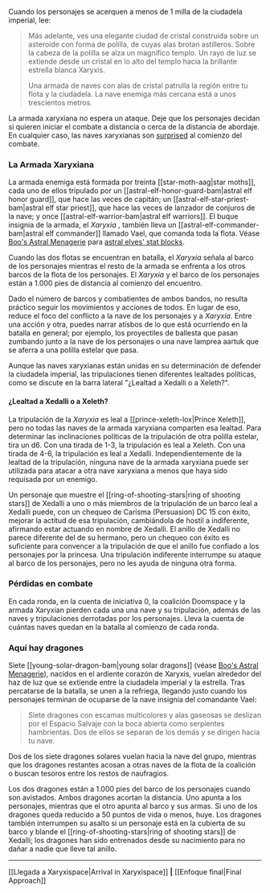 Cuando los personajes se acerquen a menos de 1 milla de la ciudadela imperial, lee:  

> Más adelante, ves una elegante ciudad de cristal construida sobre un asteroide con forma de polilla, de cuyas alas brotan astilleros. Sobre la cabeza de la polilla se alza un magnífico templo. Un rayo de luz se extiende desde un cristal en lo alto del templo hacia la brillante estrella blanca Xaryxis.
> 
> Una armada de naves con alas de cristal patrulla la región entre tu flota y la ciudadela. La nave enemiga más cercana está a unos trescientos metros.

La armada xaryxiana no espera un ataque. Deje que los personajes decidan si quieren iniciar el combate a distancia o cerca de la distancia de abordaje. En cualquier caso, las naves xaryxianas son [surprised](https://5etools-mirror-1.github.io/quickreference.html#bookref-quick,3,surprise,0) al comienzo del combate.

### La Armada Xaryxiana

La armada enemiga está formada por treinta [[star-moth-aag|star moths]], cada uno de ellos tripulado por un [[astral-elf-honor-guard-bam|astral elf honor guard]], que hace las veces de capitán; un [[astral-elf-star-priest-bam|astral elf star priest]], que hace las veces de lanzador de conjuros de la nave; y once [[astral-elf-warrior-bam|astral elf warriors]]. El buque insignia de la armada, el  _Xaryxia_ , también lleva un [[astral-elf-commander-bam|astral elf commander]] llamado Vael, que comanda toda la flota. Véase [Boo's Astral Menagerie](https://5etools-mirror-1.github.io/book.html#BAM) para [astral elves' stat blocks](https://5etools-mirror-1.github.io/book.html#BAM,0,bestiary,0).

Cuando las dos flotas se encuentran en batalla, el  _Xaryxia_ señala al barco de los personajes mientras el resto de la armada se enfrenta a los otros barcos de la flota de los personajes. El  _Xaryxia_ y el barco de los personajes están a 1.000 pies de distancia al comienzo del encuentro.

Dado el número de barcos y combatientes de ambos bandos, no resulta práctico seguir los movimientos y acciones de todos. En lugar de eso, reduce el foco del conflicto a la nave de los personajes y a  _Xaryxia_. Entre una acción y otra, puedes narrar atisbos de lo que está ocurriendo en la batalla en general; por ejemplo, los proyectiles de ballesta que pasan zumbando junto a la nave de los personajes o una nave lamprea aartuk que se aferra a una polilla estelar que pasa.

Aunque las naves xaryxianas están unidas en su determinación de defender la ciudadela imperial, las tripulaciones tienen diferentes lealtades políticas, como se discute en la barra lateral "¿Lealtad a Xedalli o a Xeleth?".

#### ¿Lealtad a Xedalli o a Xeleth?

La tripulación de la  _Xaryxia_ es leal a [[prince-xeleth-lox|Prince Xeleth]], pero no todas las naves de la armada xaryxiana comparten esa lealtad. Para determinar las inclinaciones políticas de la tripulación de otra polilla estelar, tira un d6. Con una tirada de 1-3, la tripulación es leal a Xeleth. Con una tirada de 4-6, la tripulación es leal a Xedalli. Independientemente de la lealtad de la tripulación, ninguna nave de la armada xaryxiana puede ser utilizada para atacar a otra nave xaryxiana a menos que haya sido requisada por un enemigo.

Un personaje que muestre el [[ring-of-shooting-stars|ring of shooting stars]] de Xedalli a uno o más miembros de la tripulación de un barco leal a Xedalli puede, con un chequeo de Carisma (Persuasion) DC 15 con éxito, mejorar la actitud de esa tripulación, cambiándola de hostil a indiferente, afirmando estar actuando en nombre de Xedalli. El anillo de Xedalli no parece diferente del de su hermano, pero un chequeo con éxito es suficiente para convencer a la tripulación de que el anillo fue confiado a los personajes por la princesa. Una tripulación indiferente interrumpe su ataque al barco de los personajes, pero no les ayuda de ninguna otra forma.

### Pérdidas en combate

En cada ronda, en la cuenta de iniciativa 0, la coalición Doomspace y la armada Xaryxian pierden cada una una nave y su tripulación, además de las naves y tripulaciones derrotadas por los personajes. Lleva la cuenta de cuántas naves quedan en la batalla al comienzo de cada ronda.

### Aquí hay dragones

Siete [[young-solar-dragon-bam|young solar dragons]] (véase [Boo's Astral Menagerie](https://5etools-mirror-1.github.io/book.html#BAM)), nacidos en el ardiente corazón de Xaryxis, vuelan alrededor del haz de luz que se extiende entre la ciudadela imperial y la estrella. Tras percatarse de la batalla, se unen a la refriega, llegando justo cuando los personajes terminan de ocuparse de la nave insignia del comandante Vael:

> Siete dragones con escamas multicolores y alas gaseosas se deslizan por el Espacio Salvaje con la boca abierta como serpientes hambrientas. Dos de ellos se separan de los demás y se dirigen hacia tu nave.  

Dos de los siete dragones solares vuelan hacia la nave del grupo, mientras que los dragones restantes acosan a otras naves de la flota de la coalición o buscan tesoros entre los restos de naufragios.

Los dos dragones están a 1.000 pies del barco de los personajes cuando son avistados. Ambos dragones acortan la distancia. Uno apunta a los personajes, mientras que el otro apunta al barco y sus armas. Si uno de los dragones queda reducido a 50 puntos de vida o menos, huye. Los dragones también interrumpen su asalto si un personaje está en la cubierta de su barco y blande el [[ring-of-shooting-stars|ring of shooting stars]] de Xedalli; los dragones han sido entrenados desde su nacimiento para no dañar a nadie que lleve tal anillo.

* * *

[[Llegada a Xaryxispace|Arrival in Xaryxispace]] **|** [[Enfoque final|Final Approach]] 

